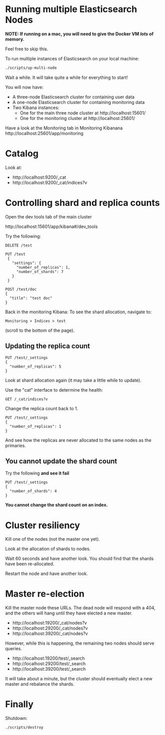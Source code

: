 
# Running multiple Elasticsearch Nodes

**NOTE: If running on a mac, you will need to give the Docker VM _lots_ of memory.**

Feel free to skip this.

To run multiple instances of Elasticsearch on your local machine:

```bash
./scripts/up-multi-node
```

Wait a while.  It will take quite a while for everything to start!

You will now have:

- A three-node Elasticsearch cluster for containing user data
- A one-node Elasticsearch cluster for containing monitoring data
- Two Kibana instances:
  - One for the main three node cluster at http://localhost:15601/
  - One for the monitoring cluster at http://localhost:25601/

Have a look at the Monitoring tab in Monitoring Kibanana 
http://localhost:25601/app/monitoring

# Catalog

Look at:

- http://localhost:9200/_cat
- http://localhost:9200/_cat/indices?v


# Controlling shard and replica counts

Open the dev tools tab of the main cluster

http://localhost:15601/app/kibana#/dev_tools

Try the following:

```
DELETE /test

PUT /test
 {
   "settings": {
     "number_of_replicas": 1,
     "number_of_shards": 7
   }
 }

POST /test/doc
{
  "title": "test doc"
}
```

Back in the monitoring Kibana:
To see the shard allocation, navigate to:

`Monitoring > Indices > test`

(scroll to the bottom of the page).

## Updating the replica count

```
PUT /test/_settings
{
  "number_of_replicas": 5
}
```

Look at shard allocation again (it may take a little while to update).

Use the "cat" interface to determine the health:

```
GET /_cat/indices?v
```

Change the replica count back to 1.

```
PUT /test/_settings
{
  "number_of_replicas": 1
}
```

And see how the replicas are never allocated to the same nodes as the primaries.

## You cannot update the shard count

Try the following **and see it fail**

```
PUT /test/_settings
{
  "number_of_shards": 4
}
```

**You cannot change the shard count on an index.**


# Cluster resiliency

Kill one of the nodes (not the master one yet).

Look at the allocation of shards to nodes.

Wait 60 seconds and have another look.
You should find that the shards have been re-allocated.

Restart the node and have another look.


# Master re-election

Kill the master node these URLs.
The dead node will respond with a 404, and the others will hang until they have elected a new master.

- http://localhost:19200/_cat/nodes?v
- http://localhost:29200/_cat/nodes?v
- http://localhost:39200/_cat/nodes?v

However, while this is happening, the remaining two nodes should serve queries.

- http://localhost:19200/test/_search
- http://localhost:29200/test/_search
- http://localhost:39200/test/_search

It will take about a minute, but the cluster should eventually elect a new master and rebalance the shards.


# Finally

Shutdown:

```
./scripts/destroy
```
